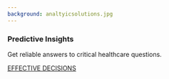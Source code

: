 ```yaml
---
background: analtyicsolutions.jpg
---
```


### Predictive Insights

Get reliable answers to critical healthcare questions.

<div class="action"><a href='http://50.62.110.126/populationhealthanalytics' class="btn btn-lg btn-primary">EFFECTIVE DECISIONS</a></div>